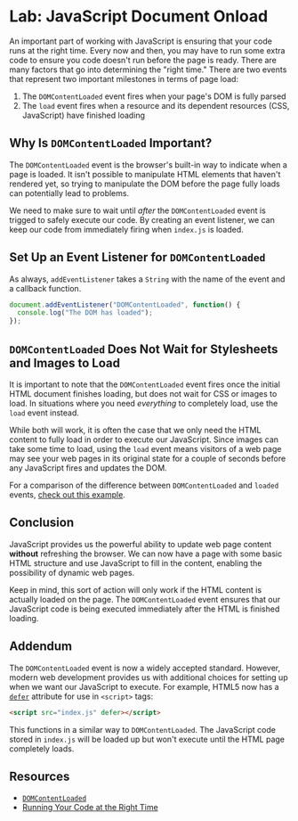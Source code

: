 # Lab: JavaScript Document Onload

An important part of working with JavaScript is ensuring that your code runs at the right time. Every now and then, you may have to run some extra code to ensure you code doesn't run before the page is ready. There are many factors that go into determining the "right time." There are two events that represent two important milestones in terms of page load:

1. The `DOMContentLoaded` event fires when your page's DOM is fully parsed
2. The `load` event fires when a resource and its dependent resources (CSS, JavaScript) have finished loading

## Why Is `DOMContentLoaded` Important?

The `DOMContentLoaded` event is the browser's built-in way to indicate when a page is loaded. It isn't possible to manipulate HTML elements that haven't rendered yet, so trying to manipulate the DOM before the page fully loads can potentially lead to problems.

We need to make sure to wait until _after_ the `DOMContentLoaded` event is trigged to safely execute our code. By creating an event listener, we can keep our code from immediately firing when `index.js` is loaded.

## Set Up an Event Listener for `DOMContentLoaded`

As always, `addEventListener` takes a `String` with the name of the event and a callback function.

```js
document.addEventListener("DOMContentLoaded", function() {
  console.log("The DOM has loaded");
});
```

## `DOMContentLoaded` Does Not Wait for Stylesheets and Images to Load

It is important to note that the `DOMContentLoaded` event fires once the initial HTML document finishes loading, but does not wait for CSS or images to load. In situations where you need _everything_ to completely load, use the `load` event instead.

While both will work, it is often the case that we only need the HTML content to fully load in order to execute our JavaScript. Since images can take some time to load, using the `load` event means visitors of a web page may see your web pages in its original state for a couple of seconds before any JavaScript fires and updates the DOM.

For a comparison of the difference between `DOMContentLoaded` and `loaded` events, [check out this example](http://web.archive.org/web/20150405114023/http://ie.microsoft.com/testdrive/HTML5/DOMContentLoaded/Default.html).

## Conclusion

JavaScript provides us the powerful ability to update web page content **without** refreshing the browser. We can now have a page with some basic HTML structure and use JavaScript to fill in the content, enabling the possibility of dynamic web pages.

Keep in mind, this sort of action will only work if the HTML content is actually loaded on the page. The `DOMContentLoaded` event ensures that our JavaScript code is being executed immediately after the HTML is finished loading.

## Addendum

The `DOMContentLoaded` event is now a widely accepted standard. However, modern web development provides us with additional choices for setting up when we want our JavaScript to execute. For example, HTML5 now has a [`defer`](https://www.w3schools.com/tags/att_script_defer.asp) attribute for use in `<script>` tags:

```html
<script src="index.js" defer></script>
```

This functions in a similar way to `DOMContentLoaded`. The JavaScript code stored in `index.js` will be loaded up but won't execute until the HTML page completely loads.

## Resources

- [`DOMContentLoaded`](https://developer.mozilla.org/en-US/docs/Web/API/Window/DOMContentLoaded_event)
- [Running Your Code at the Right Time](https://www.kirupa.com/html5/running_your_code_at_the_right_time.htm)
